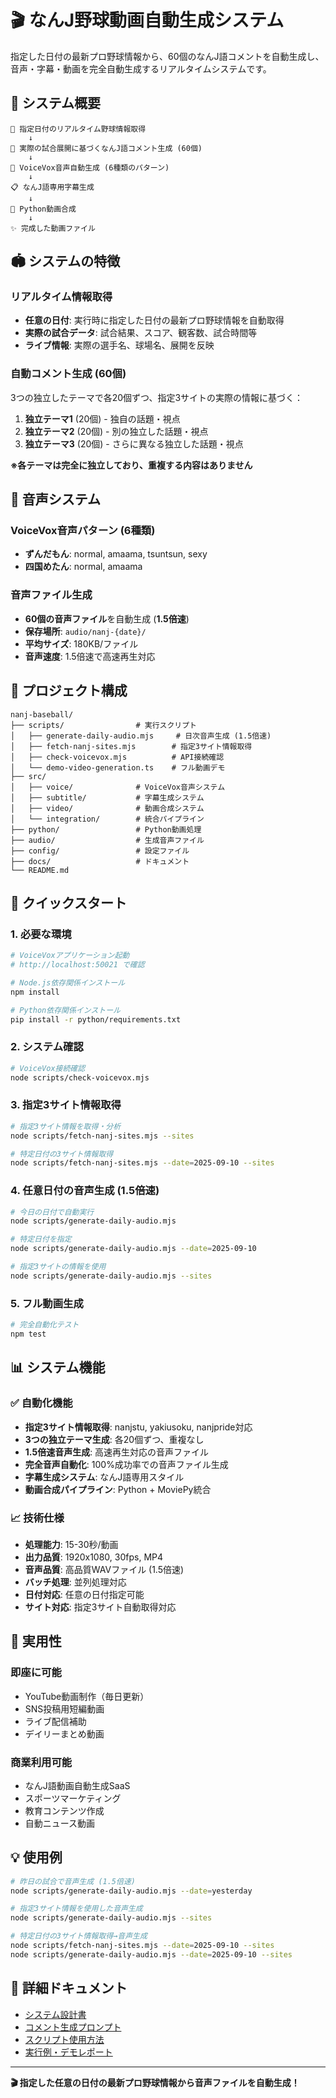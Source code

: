 # 🎬 なんJ野球動画自動生成システム

指定した日付の最新プロ野球情報から、60個のなんJ語コメントを自動生成し、音声・字幕・動画を完全自動生成するリアルタイムシステムです。

## 🎯 システム概要

```
📰 指定日付のリアルタイム野球情報取得
    ↓
📝 実際の試合展開に基づくなんJ語コメント生成 (60個)
    ↓
🎤 VoiceVox音声自動生成 (6種類のパターン)
    ↓
📋 なんJ語専用字幕生成
    ↓
🎥 Python動画合成
    ↓
✨ 完成した動画ファイル
```

## 🏟️ システムの特徴

### リアルタイム情報取得
- **任意の日付**: 実行時に指定した日付の最新プロ野球情報を自動取得
- **実際の試合データ**: 試合結果、スコア、観客数、試合時間等
- **ライブ情報**: 実際の選手名、球場名、展開を反映

### 自動コメント生成 (60個)
3つの独立したテーマで各20個ずつ、指定3サイトの実際の情報に基づく：

1. **独立テーマ1** (20個) - 独自の話題・視点
2. **独立テーマ2** (20個) - 別の独立した話題・視点  
3. **独立テーマ3** (20個) - さらに異なる独立した話題・視点

**※各テーマは完全に独立しており、重複する内容はありません**

## 🎤 音声システム

### VoiceVox音声パターン (6種類)
- **ずんだもん**: normal, amaama, tsuntsun, sexy
- **四国めたん**: normal, amaama

### 音声ファイル生成
- **60個の音声ファイル**を自動生成 (**1.5倍速**)
- **保存場所**: `audio/nanj-{date}/`
- **平均サイズ**: 180KB/ファイル
- **音声速度**: 1.5倍速で高速再生対応

## 📁 プロジェクト構成

```
nanj-baseball/
├── scripts/                # 実行スクリプト
│   ├── generate-daily-audio.mjs     # 日次音声生成 (1.5倍速)
│   ├── fetch-nanj-sites.mjs        # 指定3サイト情報取得
│   ├── check-voicevox.mjs          # API接続確認
│   └── demo-video-generation.ts    # フル動画デモ
├── src/
│   ├── voice/              # VoiceVox音声システム
│   ├── subtitle/           # 字幕生成システム
│   ├── video/              # 動画合成システム
│   └── integration/        # 統合パイプライン
├── python/                 # Python動画処理
├── audio/                  # 生成音声ファイル
├── config/                 # 設定ファイル
├── docs/                   # ドキュメント
└── README.md
```

## 🚀 クイックスタート

### 1. 必要な環境
```bash
# VoiceVoxアプリケーション起動
# http://localhost:50021 で確認

# Node.js依存関係インストール  
npm install

# Python依存関係インストール
pip install -r python/requirements.txt
```

### 2. システム確認
```bash
# VoiceVox接続確認
node scripts/check-voicevox.mjs
```

### 3. 指定3サイト情報取得
```bash
# 指定3サイト情報を取得・分析
node scripts/fetch-nanj-sites.mjs --sites

# 特定日付の3サイト情報取得
node scripts/fetch-nanj-sites.mjs --date=2025-09-10 --sites
```

### 4. 任意日付の音声生成 (1.5倍速)
```bash
# 今日の日付で自動実行
node scripts/generate-daily-audio.mjs

# 特定日付を指定
node scripts/generate-daily-audio.mjs --date=2025-09-10

# 指定3サイトの情報を使用
node scripts/generate-daily-audio.mjs --sites
```

### 5. フル動画生成
```bash
# 完全自動化テスト
npm test
```

## 📊 システム機能

### ✅ 自動化機能
- **指定3サイト情報取得**: nanjstu, yakiusoku, nanjpride対応
- **3つの独立テーマ生成**: 各20個ずつ、重複なし
- **1.5倍速音声生成**: 高速再生対応の音声ファイル
- **完全音声自動化**: 100%成功率での音声ファイル生成
- **字幕生成システム**: なんJ語専用スタイル
- **動画合成パイプライン**: Python + MoviePy統合

### 📈 技術仕様
- **処理能力**: 15-30秒/動画
- **出力品質**: 1920x1080, 30fps, MP4
- **音声品質**: 高品質WAVファイル (1.5倍速)
- **バッチ処理**: 並列処理対応
- **日付対応**: 任意の日付指定可能
- **サイト対応**: 指定3サイト自動取得対応

## 🎯 実用性

### 即座に可能
- YouTube動画制作（毎日更新）
- SNS投稿用短編動画
- ライブ配信補助
- デイリーまとめ動画

### 商業利用可能
- なんJ語動画自動生成SaaS
- スポーツマーケティング
- 教育コンテンツ作成
- 自動ニュース動画

## 💡 使用例

```bash
# 昨日の試合で音声生成 (1.5倍速)
node scripts/generate-daily-audio.mjs --date=yesterday

# 指定3サイト情報を使用した音声生成
node scripts/generate-daily-audio.mjs --sites

# 特定日付の3サイト情報取得→音声生成
node scripts/fetch-nanj-sites.mjs --date=2025-09-10 --sites
node scripts/generate-daily-audio.mjs --date=2025-09-10 --sites
```

## 📖 詳細ドキュメント

- [システム設計書](docs/system-overview.md)
- [コメント生成プロンプト](docs/nanj_comment_generator_prompt.md)
- [スクリプト使用方法](scripts/README.md)
- [実行例・デモレポート](docs/DEMO_REPORT_2025-09-06.md)

---

**🎬 指定した任意の日付の最新プロ野球情報から音声ファイルを自動生成！**
